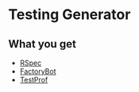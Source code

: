 # Testing Generator

## What you get

* [RSpec](./rspec)
* [FactoryBot](./factory_bot)
* [TestProf](./test_prof)

